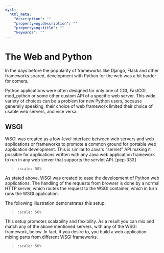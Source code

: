 ```yaml
---
myst:
  html_meta:
    "description": ""
    "property=og:description": ""
    "property=og:title": ""
    "keywords": ""
---
```


# The Web and Python

In the days before the popularity of frameworks like Django, Flask
and other frameworks soared, development with Python for the web was
a bit harder for comers.

Python applications were often designed for only one of CGI,
FastCGI, mod_python or some other custom API of a specific web server.
This wide variety of choices can be a problem for new Python users, because
generally speaking, their choice of web framework limited
their choice of usable web servers, and vice versa.

## WSGI

WSGI was created as a low-level interface between web servers and
web applications or frameworks to promote a common ground for
portable web application development. This is similar to Java's
"servlet" API making it possible for applications written with any
Java web application framework to run in any web server that
supports the servlet API. \[pep-333\]

> ```{image} ./_static/wsgi-servers.png
> :scale: 50%
> ```

As stated above, WSGI was created to ease the development of Python
web applications. The handling of the requests from browser is done
by a normal HTTP server, which routes the request to the WSGI container,
which in turn runs the WSGI application.

The following illustration demonstrates this setup:

> ```{image} ./_static/http-server-app.png
> :scale: 50%
> ```

This setup promotes scalability and flexibility.
As a result you can mix and match any of the above mentioned servers,
with any of the WSGI framework, below. In fact, if you desire to, you
build a web application mixing parts from different WSGI frameworks.

> ```{image} ./_static/wsgi-fw.png
> :scale: 50%
> ```
